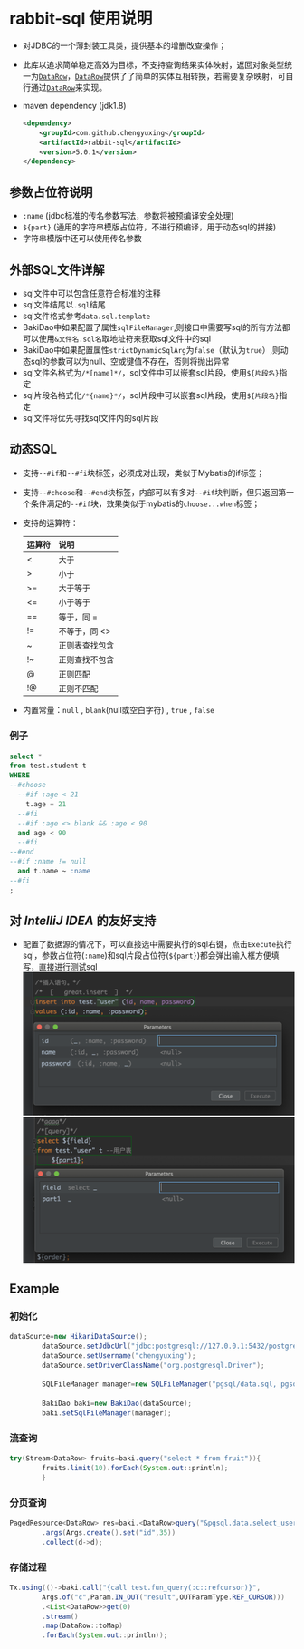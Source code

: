 # rabbit-sql 使用说明

- 对JDBC的一个薄封装工具类，提供基本的增删改查操作；

- 此库以追求简单稳定高效为目标，不支持查询结果实体映射，返回对象类型统一为[`DataRow`](https://github.com/chengyuxing/rabbit-common/blob/master/src/main/java/rabbit/common/types/DataRow.java)，[`DataRow`](https://github.com/chengyuxing/rabbit-common/blob/master/src/main/java/rabbit/common/types/DataRow.java)提供了了简单的实体互相转换，若需要复杂映射，可自行通过[`DataRow`](https://github.com/chengyuxing/rabbit-common/blob/master/src/main/java/rabbit/common/types/DataRow.java)来实现。

- maven dependency (jdk1.8)

  ```xml
  <dependency>
      <groupId>com.github.chengyuxing</groupId>
      <artifactId>rabbit-sql</artifactId>
      <version>5.0.1</version>
  </dependency>
  ```

## 参数占位符说明

- `:name` (jdbc标准的传名参数写法，参数将被预编译安全处理)
- `${part}` (通用的字符串模版占位符，不进行预编译，用于动态sql的拼接)
- 字符串模版中还可以使用传名参数

## 外部SQL文件详解

- sql文件中可以包含任意符合标准的注释
- sql文件结尾以`.sql`结尾
- sql文件格式参考```data.sql.template```
- BakiDao中如果配置了属性```sqlFileManager```,则接口中需要写sql的所有方法都可以使用``&文件名.sql名``取地址符来获取sql文件中的sql
- BakiDao中如果配置属性```strictDynamicSqlArg```为`false`（默认为`true`）,则动态sql的参数可以为null、空或键值不存在，否则将抛出异常
- sql文件名格式为``/*[name]*/``，sql文件中可以嵌套sql片段，使用`${片段名}`指定
- sql片段名格式化``/*{name}*/``，sql片段中可以嵌套sql片段，使用`${片段名}`指定
- sql文件将优先寻找sql文件内的sql片段

## 动态SQL

- 支持`--#if`和`--#fi`块标签，必须成对出现，类似于Mybatis的if标签；

- 支持`--#choose`和`--#end`块标签，内部可以有多对`--#if`块判断，但只返回第一个条件满足的`--#if`块，效果类似于mybatis的`choose...when`标签；

- 支持的运算符：

  | 运算符 | 说明           |
  | ------ | -------------- |
  | <      | 大于           |
  | >      | 小于           |
  | >=     | 大于等于       |
  | <=     | 小于等于       |
  | ==     | 等于，同 =     |
  | !=     | 不等于，同 <>  |
  | ~      | 正则表查找包含 |
  | !~     | 正则查找不包含 |
  | @      | 正则匹配       |
  | !@     | 正则不匹配     |

- 内置常量：`null` , `blank`(null或空白字符) , `true` , `false`

### 例子

```sql
select *
from test.student t
WHERE
--#choose
  --#if :age < 21
    t.age = 21
  --#fi
  --#if :age <> blank && :age < 90
  and age < 90
  --#fi
--#end
--#if :name != null
  and t.name ~ :name
--#fi
;
```

## 对 *IntelliJ IDEA* 的友好支持

- 配置了数据源的情况下，可以直接选中需要执行的sql右键，点击`Execute`执行sql，参数占位符(`:name`)和sql片段占位符(`${part}`)都会弹出输入框方便填写，直接进行测试sql
  ![](https://github.com/chengyuxing/rabbit-sql/blob/master/img/p.jpg)
  ![](https://github.com/chengyuxing/rabbit-sql/blob/master/img/p2.png)

## Example

### 初始化

```java
dataSource=new HikariDataSource();
        dataSource.setJdbcUrl("jdbc:postgresql://127.0.0.1:5432/postgres");
        dataSource.setUsername("chengyuxing");
        dataSource.setDriverClassName("org.postgresql.Driver");

        SQLFileManager manager=new SQLFileManager("pgsql/data.sql, pgsql/other.sql");

        BakiDao baki=new BakiDao(dataSource);
        baki.setSqlFileManager(manager);
```

### 流查询

```java
try(Stream<DataRow> fruits=baki.query("select * from fruit")){
        fruits.limit(10).forEach(System.out::println);
        }
```

### 分页查询

```java
PagedResource<DataRow> res=baki.<DataRow>query("&pgsql.data.select_user",1,10)
        .args(Args.create().set("id",35))
        .collect(d->d);
```

### 存储过程

```java
Tx.using(()->baki.call("{call test.fun_query(:c::refcursor)}",
        Args.of("c",Param.IN_OUT("result",OUTParamType.REF_CURSOR)))
        .<List<DataRow>>get(0)
        .stream()
        .map(DataRow::toMap)
        .forEach(System.out::println));
```

